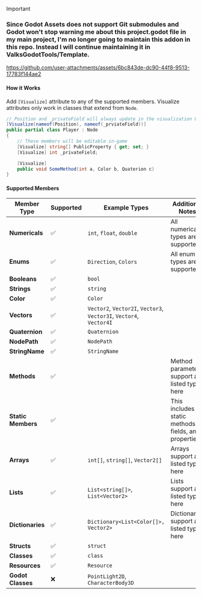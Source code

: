 > [!IMPORTANT]
> ### Since Godot Assets does not support Git submodules and Godot won't stop warning me about this project.godot file in my main project, I'm no longer going to maintain this addon in this repo. Instead I will continue maintaining it in ValksGodotTools/Template.

https://github.com/user-attachments/assets/6bc843de-dc90-44f8-9513-17783f144ae2

#### How it Works
Add `[Visualize]` attribute to any of the supported members. Visualize attributes only work in classes that extend from `Node`.

```cs
// Position and _privateField will always update in the visualization UI
[Visualize(nameof(Position), nameof(_prviateField))]
public partial class Player : Node
{
    // These members will be editable in-game
    [Visualize] string[] PublicProperty { get; set; }
    [Visualize] int _privateField;

    [Visualize]
    public void SomeMethod(int a, Color b, Quaterion c)
}

```

#### Supported Members

| Member Type       | Supported  | Example Types                                 | Additional Notes                                                      |
|-------------------|------------|-----------------------------------------------|-----------------------------------------------------------------------|
| **Numericals**    | ✅         | `int`, `float`, `double`                      | All numerical types are supported                                     |
| **Enums**         | ✅         | `Direction`, `Colors`                         | All enum types are supported                                          |
| **Booleans**      | ✅         | `bool`                                        |                                                                       |
| **Strings**       | ✅         | `string`                                      |                                                                       |
| **Color**         | ✅         | `Color`                                       |                                                                       |
| **Vectors**       | ✅         | `Vector2`, `Vector2I`, `Vector3`, `Vector3I`, `Vector4`, `Vector4I` |                                                 |
| **Quaternion**    | ✅         | `Quaternion`                                  |                                                                       |
| **NodePath**      | ✅         | `NodePath`                                    |                                                                       |
| **StringName**    | ✅         | `StringName`                                  |                                                                       |
| **Methods**       | ✅         |                                               | Method parameters support all listed types here                       |
| **Static Members**| ✅         |                                               | This includes static methods, fields, and properties                  |
| **Arrays**        | ✅         | `int[]`, `string[]`, `Vector2[]`              | Arrays support all listed types here                                  |
| **Lists**         | ✅         | `List<string[]>`, `List<Vector2>`             | Lists support all listed types here                                   |
| **Dictionaries**  | ✅         | `Dictionary<List<Color[]>, Vector2>`          | Dictionaries support all listed types here                            |
| **Structs**       | ✅         | `struct`                                      |                                                                       |
| **Classes**       | ✅         | `class`                                       |                                                                       |
| **Resources**     | ✅         | `Resource`                                    |                                                                       |
| **Godot Classes** | ❌         | `PointLight2D`, `CharacterBody3D`             |                                                                       |
